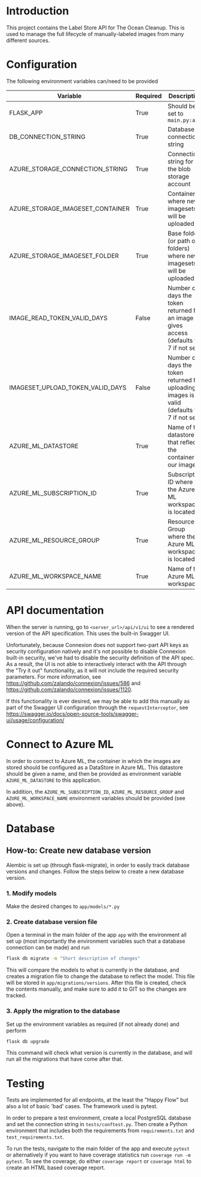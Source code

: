 # Introduction

This project contains the Label Store API for The Ocean Cleanup. This is used
to manage the full lifecycle of manually-labeled images from many different
sources.

# Configuration

The following environment variables can/need to be provided

| Variable | Required | Description |
| --- | --- | --- |
| FLASK_APP | True | Should be set to `main.py:app`
| DB_CONNECTION_STRING | True | Database connection string |
| AZURE_STORAGE_CONNECTION_STRING | True | Connection string for the blob storage account |
| AZURE_STORAGE_IMAGESET_CONTAINER | True | Container where new imagesets will be uploaded |
| AZURE_STORAGE_IMAGESET_FOLDER | True | Base folder (or path of folders) where new imagesets will be uploaded |
| IMAGE_READ_TOKEN_VALID_DAYS | False | Number of days the token returned for an image gives access (defaults to 7 if not set) |
| IMAGESET_UPLOAD_TOKEN_VALID_DAYS | False | Number of days the token returned for uploading images is valid (defaults to 7 if not set) |
| AZURE_ML_DATASTORE | True | Name of the datastore that reflects the container of our images |
| AZURE_ML_SUBSCRIPTION_ID | True | Subscription ID where the Azure ML workspace is located |
| AZURE_ML_RESOURCE_GROUP | True | Resource Group where the Azure ML workspace is located |
| AZURE_ML_WORKSPACE_NAME | True | Name of the Azure ML workspace |

# API documentation

When the server is running, go to `<server_url>/api/v1/ui` to see a 
rendered version of the API specification. This uses the built-in Swagger 
UI.

Unfortunately, because Connexion does not support two-part API keys as
security configuration natively and it's not possible to disable Connexion
built-in security, we've had to disable the security definition of the API
spec. As a result, the UI is not able to interactively interact with the
API through the "Try it out" functionality, as it will not include the
required security parameters. For more information, see
https://github.com/zalando/connexion/issues/586 and
https://github.com/zalando/connexion/issues/1120.

If this functionality is ever desired, we may be able to add this manually
as part of the Swagger UI configuration through the `requestInterceptor`,
see
https://swagger.io/docs/open-source-tools/swagger-ui/usage/configuration/

# Connect to Azure ML

In order to connect to Azure ML, the container in which the images are
stored should be configured as a DataStore in Azure ML. This datastore
should be given a name, and then be provided as environment variable
`AZURE_ML_DATASTORE` to this application.

In addition, the `AZURE_ML_SUBSCRIPTION_ID`, `AZURE_ML_RESOURCE_GROUP` and
`AZURE_ML_WORKSPACE_NAME` environment variables should be provided (see 
above).

# Database

## How-to: Create new database version

Alembic is set up (through flask-migrate), in order to easily track database
versions and changes. Follow the steps below to create a new database version.

### 1. Modify models

Make the desired changes to `app/models/*.py`

### 2. Create database version file

Open a terminal in the main folder of the app `app` with the environment all
set up (most importantly the environment variables such that a database
connection can be made) and run

```bash
flask db migrate -m "Short description of changes"
```

This will compare the models to what is currently in the database, and creates
a migration file to change the database to reflect the model. This file will be
stored in `app/migrations/versions`. After this file is created, check the
contents manually, and make sure to add it to GIT so the changes are tracked.

### 3. Apply the migration to the database

Set up the environment variables as required (if not already done) and perform

```bash
flask db upgrade
```

This command will check what version is currently in the database, and will run
all the migrations that have come after that.

# Testing

Tests are implemented for all endpoints, at the least the "Happy
Flow" but also a lot of basic 'bad' cases. The framework used is pytest.

In order to prepare a test environment, create a local PostgreSQL database
and set the connection string in `tests/conftest.py`. Then create a Python
environment that includes both the requirements from `requirements.txt` and
`test_requirements.txt`.

To run the tests, navigate to the main folder of the app and execute
`pytest` or alternatively if you want to have coverage statistics run
`coverage run -m pytest`. To see the coverage, do either `coverage report`
or `coverage html` to create an HTML based coverage report.
